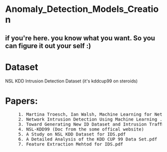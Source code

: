 # Anomaly_Detection_Models_Creation
<h2> if you're here. you know what you want. So you can figure it out your self :) </h2>

# Dataset
  <p>NSL KDD Intrusion Detection Dataset <emp>(it's kddcup99 on steroids)</emp></p>
  
# Papers:
<pre>
     1. Martina Troesch, Ian Walsh, Machine Learning for Network Intrusion Detection.pdf
     2. Network Intrusion Detection Using Machine Learning .pdf
     3. Toward Generating New ID Dataset and Intrusion Trafﬁc .pdf
     4. NSL-KDD99 (Doc from the some offical website)
     5. A Study on NSL KDD Dataset for IDS.pdf
     6. A Detailed Analysis of the KDD CUP 99 Data Set.pdf
     7. Feature Extraction Mehtod for IDS.pdf  
</pre>
